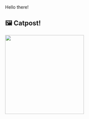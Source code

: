 Hello there!



## 🖼️ Catpost!

<sub>
    <img src="https://cdn2.thecatapi.com/images/5fl.jpg" height="256">
</sub>

